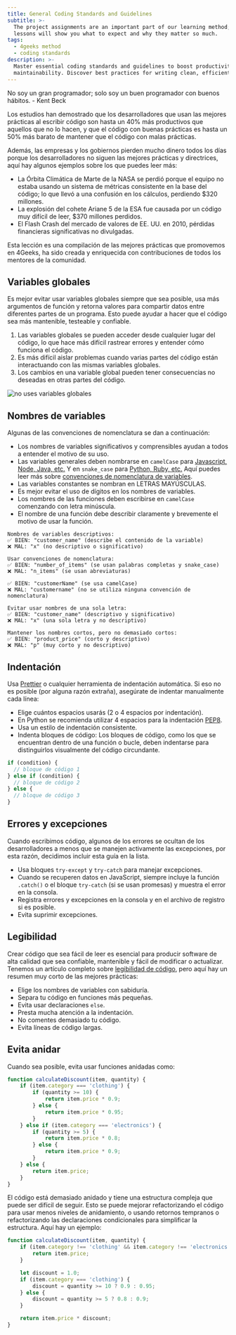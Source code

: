```yaml
---
title: General Coding Standards and Guidelines
subtitle: >-
  The project assignments are an important part of our learning method; these
  lessons will show you what to expect and why they matter so much.
tags:
  - 4geeks method
  - coding standards
description: >-
  Master essential coding standards and guidelines to boost productivity and
  maintainability. Discover best practices for writing clean, efficient code!
---
```

<quote>No soy un gran programador; solo soy un buen programador con buenos hábitos. - Kent Beck</quote>

Los estudios han demostrado que los desarrolladores que usan las mejores prácticas al escribir código son hasta un 40% más productivos que aquellos que no lo hacen, y que el código con buenas prácticas es hasta un 50% más barato de mantener que el código con malas prácticas.

Además, las empresas y los gobiernos pierden mucho dinero todos los días porque los desarrolladores no siguen las mejores prácticas y directrices, aquí hay algunos ejemplos sobre los que puedes leer más:

- La Órbita Climática de Marte de la NASA se perdió porque el equipo no estaba usando un sistema de métricas consistente en la base del código; lo que llevó a una confusión en los cálculos, perdiendo $320 millones.
- La explosión del cohete Ariane 5 de la ESA fue causada por un código muy difícil de leer, $370 millones perdidos.
- El Flash Crash del mercado de valores de EE. UU. en 2010, pérdidas financieras significativas no divulgadas.

Esta lección es una compilación de las mejores prácticas que promovemos en 4Geeks, ha sido creada y enriquecida con contribuciones de todos los mentores de la comunidad.

## Variables globales
Es mejor evitar usar variables globales siempre que sea posible, usa más argumentos de función y retorna valores para compartir datos entre diferentes partes de un programa. Esto puede ayudar a hacer que el código sea más mantenible, testeable y confiable.

1. Las variables globales se pueden acceder desde cualquier lugar del código, lo que hace más difícil rastrear errores y entender cómo funciona el código.
2. Es más difícil aislar problemas cuando varias partes del código están interactuando con las mismas variables globales.
3. Los cambios en una variable global pueden tener consecuencias no deseadas en otras partes del código.

![no uses variables globales](https://github.com/breatheco-de/content/blob/4588ac449e1507072c022ca433d0db46a431881d/src/assets/images/good-bad-example-code-1-global-variables.png?raw=true)

## Nombres de variables
Algunas de las convenciones de nomenclatura se dan a continuación:

- Los nombres de variables significativos y comprensibles ayudan a todos a entender el motivo de su uso.
- Las variables generales deben nombrarse en `camelCase` para [Javascript, Node, Java, etc.](https://en.wikipedia.org/wiki/Camel_case) Y en `snake_case` para [Python, Ruby, etc.](https://en.wikipedia.org/wiki/Snake_case) Aquí puedes leer más sobre [convenciones de nomenclatura de variables](https://4geeks.com/lesson/variable-naming-conventions).
- Las variables constantes se nombran en LETRAS MAYÚSCULAS.
- Es mejor evitar el uso de dígitos en los nombres de variables.
- Los nombres de las funciones deben escribirse en `camelCase` comenzando con letra minúscula.
- El nombre de una función debe describir claramente y brevemente el motivo de usar la función.

```text
Nombres de variables descriptivos:
✅ BIEN: "customer_name" (describe el contenido de la variable)
❌ MAL: "x" (no descriptivo o significativo)

Usar convenciones de nomenclatura:
✅ BIEN: "number_of_items" (se usan palabras completas y snake_case)
❌ MAL: "n_items" (se usan abreviaturas)

✅ BIEN: "customerName" (se usa camelCase)
❌ MAL: "customername" (no se utiliza ninguna convención de nomenclatura)

Evitar usar nombres de una sola letra:
✅ BIEN: "customer_name" (descriptivo y significativo)
❌ MAL: "x" (una sola letra y no descriptivo)

Mantener los nombres cortos, pero no demasiado cortos:
✅ BIEN: "product_price" (corto y descriptivo)
❌ MAL: "p" (muy corto y no descriptivo)
```

## Indentación

Usa [Prettier](https://prettier.io/) o cualquier herramienta de indentación automática. Si eso no es posible (por alguna razón extraña), asegúrate de indentar manualmente cada línea:

- Elige cuántos espacios usarás (2 o 4 espacios por indentación).
- En Python se recomienda utilizar 4 espacios para la indentación [PEP8](https://peps.python.org/pep-0008/#indentation).
- Usa un estilo de indentación consistente.
- Indenta bloques de código: Los bloques de código, como los que se encuentran dentro de una función o bucle, deben indentarse para distinguirlos visualmente del código circundante.

```javascript
if (condition) {
  // bloque de código 1
} else if (condition) {
  // bloque de código 2
} else {
  // bloque de código 3
}
```

## Errores y excepciones
Cuando escribimos código, algunos de los errores se ocultan de los desarrolladores a menos que se manejen activamente las excepciones, por esta razón, decidimos incluir esta guía en la lista.

- Usa bloques `try-except` y `try-catch` para manejar excepciones.
- Cuando se recuperen datos en JavaScript, siempre incluye la función `.catch()` o el bloque `try-catch` (si se usan promesas) y muestra el error en la consola.
- Registra errores y excepciones en la consola y en el archivo de registro si es posible.
- Evita suprimir excepciones.

## Legibilidad

Crear código que sea fácil de leer es esencial para producir software de alta calidad que sea confiable, mantenible y fácil de modificar o actualizar. Tenemos un artículo completo sobre [legibilidad de código](https://4geeks.com/es/lesson/que-es-y-como-mejorar-la-legibilidad-del-codigo), pero aquí hay un resumen muy corto de las mejores prácticas:

- Elige los nombres de variables con sabiduría.
- Separa tu código en funciones más pequeñas.
- Evita usar declaraciones `else`.
- Presta mucha atención a la indentación.
- No comentes demasiado tu código.
- Evita líneas de código largas.

## Evita anidar

Cuando sea posible, evita usar funciones anidadas como:

```js
function calculateDiscount(item, quantity) {
    if (item.category === 'clothing') {
        if (quantity >= 10) {
            return item.price * 0.9;
        } else {
            return item.price * 0.95;
        }
    } else if (item.category === 'electronics') {
        if (quantity >= 5) {
            return item.price * 0.8;
        } else {
            return item.price * 0.9;
        }
    } else {
        return item.price;
    }
}
```

El código está demasiado anidado y tiene una estructura compleja que puede ser difícil de seguir. Esto se puede mejorar refactorizando el código para usar menos niveles de anidamiento, o usando retornos tempranos o refactorizando las declaraciones condicionales para simplificar la estructura. Aquí hay un ejemplo:

```js
function calculateDiscount(item, quantity) {
    if (item.category !== 'clothing' && item.category !== 'electronics') {
        return item.price;
    }

    let discount = 1.0;
    if (item.category === 'clothing') {
        discount = quantity >= 10 ? 0.9 : 0.95;
    } else {
        discount = quantity >= 5 ? 0.8 : 0.9;
    }

    return item.price * discount;
}
```
